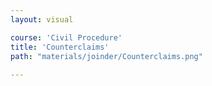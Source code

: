 ```yaml
---
layout: visual

course: 'Civil Procedure'
title: 'Counterclaims'
path: "materials/joinder/Counterclaims.png"
  
---
```

